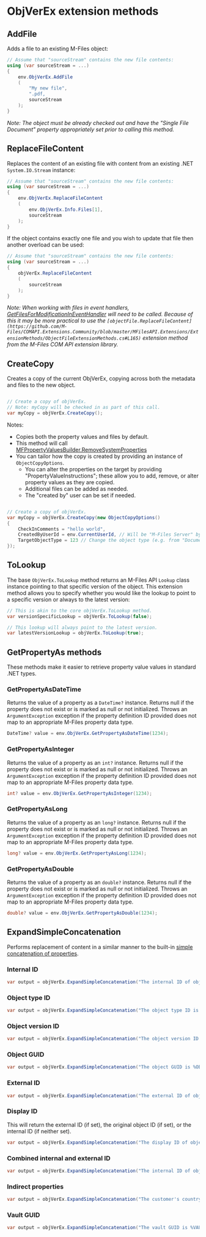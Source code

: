﻿# ObjVerEx extension methods

## AddFile

Adds a file to an existing M-Files object:

```csharp
// Assume that "sourceStream" contains the new file contents:
using (var sourceStream = ...)
{
    env.ObjVerEx.AddFile
    (
        "My new file",
        ".pdf,
        sourceStream
    );
}
```

*Note: The object must be already checked out and have the "Single File Document" property appropriately set prior to calling this method.*

## ReplaceFileContent

Replaces the content of an existing file with content from an existing .NET `System.IO.Stream` instance:

```csharp
// Assume that "sourceStream" contains the new file contents:
using (var sourceStream = ...)
{
    env.ObjVerEx.ReplaceFileContent
    (
        env.ObjVerEx.Info.Files[1],
        sourceStream
    );
}
```

If the object contains exactly one file and you wish to update that file then another overload can be used:

```csharp
// Assume that "sourceStream" contains the new file contents:
using (var sourceStream = ...)
{
    objVerEx.ReplaceFileContent
    (
        sourceStream
    );
}
```

*Note: When working with files in event handlers, [GetFilesForModificationInEventHandler](https://www.m-files.com/api/documentation/latest/index.html#MFilesAPI~VaultObjectFileOperations~GetFilesForModificationInEventHandler.html) will need to be called.  Because of this it may be more practical to use the `[objectFile.ReplaceFileContent](https://github.com/M-Files/COMAPI.Extensions.Community/blob/master/MFilesAPI.Extensions/ExtensionMethods/ObjectFileExtensionMethods.cs#L165)` extension method from the M-Files COM API extension library.*

## CreateCopy

Creates a copy of the current ObjVerEx, copying across both the metadata and files to the new object.

```csharp

// Create a copy of objVerEx.
// Note: myCopy will be checked in as part of this call.
var myCopy = objVerEx.CreateCopy();

```

Notes:

* Copies both the property values and files by default.
* This method will call [MFPropertyValuesBuilder.RemoveSystemProperties](https://developer.m-files.com/Frameworks/Vault-Application-Framework/Helpers/MFPropertyValuesBuilder/#removing-system-properties)
* You can tailor how the copy is created by providing an instance of `ObjectCopyOptions`.
    * You can alter the properties on the target by providing "PropertyValueInstructions"; these allow you to add, remove, or alter property values as they are copied.
    * Additional files can be added as needed.
    * The "created by" user can be set if needed.

```csharp

// Create a copy of objVerEx.
var myCopy = objVerEx.CreateCopy(new ObjectCopyOptions()
{
    CheckInComments = "hello world",
    CreatedByUserId = env.CurrentUserId, // Will be "M-Files Server" by default
    TargetObjectType = 123 // Change the object type (e.g. from "Document" to "Published Document")
});

```

## ToLookup

The base `ObjVerEx.ToLookup` method returns an M-Files API `Lookup` class instance pointing to that specific version of the object.  This extension method allows you to specify whether you would like the lookup to point to a specific version or always to the latest version:

```csharp
// This is akin to the core objVerEx.ToLookup method.
var versionSpecificLookup = objVerEx.ToLookup(false);

// This lookup will always point to the latest version.
var latestVersionLookup = objVerEx.ToLookup(true);
```

## GetPropertyAs methods

These methods make it easier to retrieve property value values in standard .NET types.

### GetPropertyAsDateTime

Returns the value of a property as a `DateTime?` instance.  Returns null if the property does not exist or is marked as null or not initialized.  Throws an `ArgumentException` exception if the property definition ID provided does not map to an appropriate M-Files property data type.

```csharp
DateTime? value = env.ObjVerEx.GetPropertyAsDateTime(1234);
```

### GetPropertyAsInteger

Returns the value of a property as an `int?` instance.  Returns null if the property does not exist or is marked as null or not initialized.  Throws an `ArgumentException` exception if the property definition ID provided does not map to an appropriate M-Files property data type.

```csharp
int? value = env.ObjVerEx.GetPropertyAsInteger(1234);
```

### GetPropertyAsLong

Returns the value of a property as an `long?` instance.  Returns null if the property does not exist or is marked as null or not initialized.  Throws an `ArgumentException` exception if the property definition ID provided does not map to an appropriate M-Files property data type.

```csharp
long? value = env.ObjVerEx.GetPropertyAsLong(1234);
```

### GetPropertyAsDouble

Returns the value of a property as an `double?` instance.  Returns null if the property does not exist or is marked as null or not initialized.  Throws an `ArgumentException` exception if the property definition ID provided does not map to an appropriate M-Files property data type.

```csharp
double? value = env.ObjVerEx.GetPropertyAsDouble(1234);
```

## ExpandSimpleConcatenation

Performs replacement of content in a similar manner to the built-in [simple concatenation of properties](https://www.m-files.com/user-guide/latest/eng/Automatic_values.html#automatic_values__simple_concatenation_of_properties).

### Internal ID

```csharp
var output = objVerEx.ExpandSimpleConcatenation("The internal ID of object %PROPERTY_0% is %INTERNALID%")
```

### Object type ID

```csharp
var output = objVerEx.ExpandSimpleConcatenation("The object type ID is %OBJECTTYPEID%.")
```

### Object version ID

```csharp
var output = objVerEx.ExpandSimpleConcatenation("The object version ID is %OBJECTVERSIONID%.")
```

### Object GUID

```csharp
var output = objVerEx.ExpandSimpleConcatenation("The object GUID is %OBJECTGUID%.")
```

### External ID

```csharp
var output = objVerEx.ExpandSimpleConcatenation("The external ID of object %PROPERTY_0% is %EXTERNALID%.")
```

### Display ID

This will return the external ID (if set), the original object ID (if set), or the internal ID (if neither set).

```csharp
var output = objVerEx.ExpandSimpleConcatenation("The display ID of object %PROPERTY_0% is %DISPLAYID%")
```

### Combined internal and external ID

```csharp
var output = objVerEx.ExpandSimpleConcatenation("The internal ID of object %PROPERTY_0% is %INTERNALID%, and the external ID is %EXTERNALID%.")
```

### Indirect properties

```csharp
var output = objVerEx.ExpandSimpleConcatenation("The customer's country of object %PROPERTY_0% is %PROPERTY_{MF.PD.Customer}.PROPERTY_{MF.PD.Country}%.")
```

### Vault GUID

```csharp
var output = objVerEx.ExpandSimpleConcatenation("The vault GUID is %VAULTGUID%.")
```